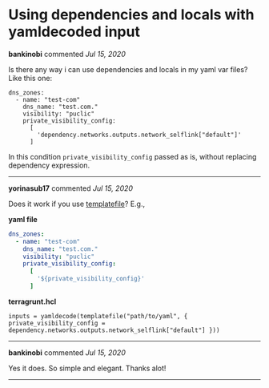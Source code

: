 # Using dependencies and locals with yamldecoded input

**bankinobi** commented *Jul 15, 2020*

Is there any way i can use dependencies and locals in my yaml var files? 
Like this one:
```
dns_zones:
  - name: "test-com"
    dns_name: "test.com."
    visibility: "puclic"
    private_visibility_config:
      [
        'dependency.networks.outputs.network_selflink["default"]'
      ]
```
In this condition `private_visibility_config` passed as is, without replacing dependency expression.
<br />
***


**yorinasub17** commented *Jul 15, 2020*

Does it work if you use [templatefile](https://www.terraform.io/docs/configuration/functions/templatefile.html)? E.g.,

**yaml file**
```yaml
dns_zones:
  - name: "test-com"
    dns_name: "test.com."
    visibility: "puclic"
    private_visibility_config:
      [
        '${private_visibility_config}'
      ]
```

**terragrunt.hcl**
```hcl
inputs = yamldecode(templatefile("path/to/yaml", { private_visibility_config = dependency.networks.outputs.network_selflink["default"] }))
```
***

**bankinobi** commented *Jul 15, 2020*

Yes it does. So simple and elegant.
Thanks alot!
***

